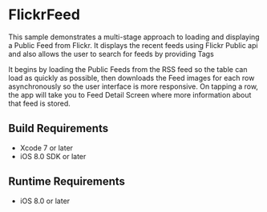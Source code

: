 # FlickrFeed

This sample demonstrates a multi-stage approach to loading and displaying a Public Feed from Flickr. It displays the recent feeds using Flickr Public api and also allows the user to search for feeds by providing Tags

It begins by loading the Public Feeds from the RSS feed so the table can load as quickly as possible, then downloads the Feed images for each row asynchronously so the user interface is more responsive.
On tapping a row, the app will take you to Feed Detail Screen where more information about that feed is stored.

## Build Requirements
+ Xcode 7 or later
+ iOS 8.0 SDK or later

## Runtime Requirements
+ iOS 8.0 or later

